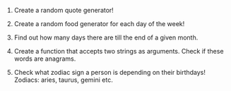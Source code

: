 1. Create a random quote generator!

2. Create a random food generator for each day of the week! 

3. Find out how many days there are till the end of a given month. 

4. Create a function that accepts two strings as arguments. Check if these words are anagrams. 

5. Check what zodiac sign a person is depending on their birthdays! Zodiacs: aries, taurus, gemini etc.